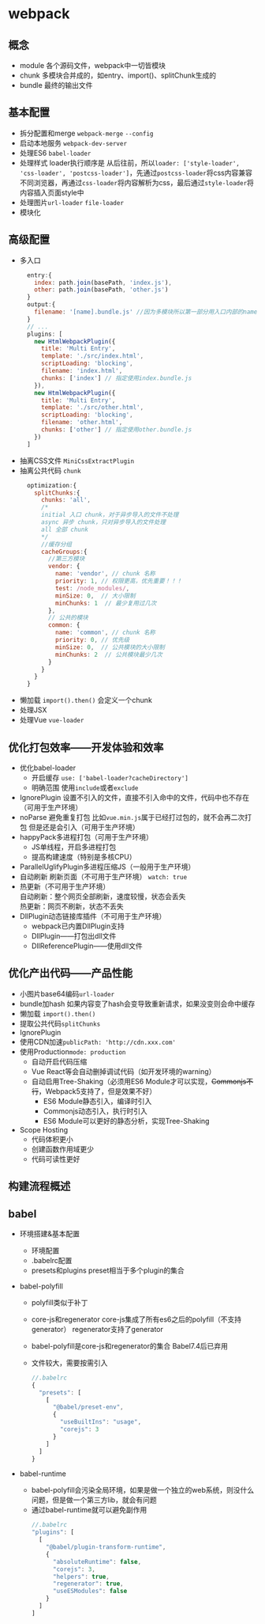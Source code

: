 # webpack

## 概念
- module
  各个源码文件，webpack中一切皆模块
- chunk
  多模块合并成的，如entry、import()、splitChunk生成的
- bundle
  最终的输出文件

## 基本配置
 - 拆分配置和merge `webpack-merge`  `--config`
 - 启动本地服务 `webpack-dev-server`
 - 处理ES6 `babel-loader`
 - 处理样式 loader执行顺序是 从后往前，所以`loader: ['style-loader', 'css-loader', 'postcss-loader']`，先通过`postcss-loader`将css内容兼容不同浏览器，再通过`css-loader`将内容解析为css，最后通过`style-loader`将内容插入页面style中
 - 处理图片`url-loader` `file-loader`
 - 模块化

## 高级配置
 - 多入口</br>
    ```javascript
      entry:{
        index: path.join(basePath, 'index.js'),
        other: path.join(basePath, 'other.js')
      }
      output:{
        filename: '[name].bundle.js' //因为多模块所以第一部分用入口内部的name命名区分
      }
      // ...
      plugins: [
        new HtmlWebpackPlugin({
          title: 'Multi Entry',
          template: './src/index.html',
          scriptLoading: 'blocking',
          filename: 'index.html',
          chunks: ['index'] // 指定使用index.bundle.js
        }),
        new HtmlWebpackPlugin({
          title: 'Multi Entry',
          template: './src/other.html',
          scriptLoading: 'blocking',
          filename: 'other.html',
          chunks: ['other'] // 指定使用other.bundle.js
        })
      ]
    ```
- 抽离CSS文件
  `MiniCssExtractPlugin`
- 抽离公共代码 `chunk`
  ```javascript
    optimization:{
      splitChunks:{
        chunks: 'all',
        /* 
        initial 入口 chunk，对于异步导入的文件不处理
        async 异步 chunk，只对异步导入的文件处理
        all 全部 chunk
        */
        //缓存分组
        cacheGroups:{
          //第三方模块
          vendor: {
            name: 'vendor', // chunk 名称
            priority: 1, // 权限更高，优先重要！！！
            test: /node_modules/,
            minSize: 0,  // 大小限制
            minChunks: 1  // 最少复用过几次
          },
          // 公共的模块
          common: {
            name: 'common', // chunk 名称
            priority: 0, // 优先级
            minSize: 0,  // 公共模块的大小限制
            minChunks: 2  // 公共模块最少几次
          }
        }
      }
    }
  ```
- 懒加载
  `import().then()` 会定义一个chunk
- 处理JSX
- 处理Vue
  `vue-loader`

## 优化打包效率——开发体验和效率
- 优化babel-loader
  - 开启缓存
    `use: ['babel-loader?cacheDirectory']`
  - 明确范围
    使用`include`或者`exclude`
- IgnorePlugin 设置不引入的文件，直接不引入命中的文件，代码中也不存在（可用于生产环境）
- noParse 避免重复打包 比如`vue.min.js`属于已经打过包的，就不会再二次打包 但是还是会引入（可用于生产环境）
- happyPack多进程打包（可用于生产环境）
  - JS单线程，开启多进程打包
  - 提高构建速度（特别是多核CPU）
- ParallelUglifyPlugin多进程压缩JS（一般用于生产环境）
- 自动刷新 刷新页面（不可用于生产环境）
  `watch: true`
- 热更新（不可用于生产环境）</br>
  自动刷新：整个网页全部刷新，速度较慢，状态会丢失</br>
  热更新：网页不刷新，状态不丢失
- DllPlugin动态链接库插件（不可用于生产环境）
  - webpack已内置DllPlugin支持
  - DllPlugin——打包出dll文件
  - DllReferencePlugin——使用dll文件

## 优化产出代码——产品性能
- 小图片base64编码`url-loader`
- bundle加hash 如果内容变了hash会变导致重新请求，如果没变则会命中缓存
- 懒加载 `import().then()`
- 提取公共代码`splitChunks`
- IgnorePlugin
- 使用CDN加速`publicPath: 'http://cdn.xxx.com'`
- 使用Production`mode: production`
  - 自动开启代码压缩
  - Vue React等会自动删掉调试代码（如开发环境的warning）
  - 自动启用Tree-Shaking（必须用ES6 Module才可以实现，~~Commonjs不行~~，Webpack5支持了，但是效果不好）
    - ES6 Module静态引入，编译时引入
    - Commonjs动态引入，执行时引入
    - ES6 Module可以更好的静态分析，实现Tree-Shaking
- Scope Hosting
  - 代码体积更小
  - 创建函数作用域更少
  - 代码可读性更好

## 构建流程概述

## babel
- 环境搭建&基本配置
  - 环境配置
  - .babelrc配置
  - presets和plugins
    preset相当于多个plugin的集合
- babel-polyfill
  - polyfill类似于补丁
  - core-js和regenerator
    core-js集成了所有es6之后的polyfill（不支持generator）
    regenerator支持了generator
  - babel-polyfill是core-js和regenerator的集合 Babel7.4后已弃用
  - 文件较大，需要按需引入

    ```javascript
    //.babelrc
    {
      "presets": [
        [
          "@babel/preset-env",
          {
            "useBuiltIns": "usage",
            "corejs": 3
          }
        ]
      ]
    }
    ```

- babel-runtime
  - babel-polyfill会污染全局环境，如果是做一个独立的web系统，则没什么问题，但是做一个第三方lib，就会有问题
  - 通过babel-runtime就可以避免副作用
    ```javascript
    //.babelrc
    "plugins": [
      [
        "@babel/plugin-transform-runtime",
        {
          "absoluteRuntime": false,
          "corejs": 3,
          "helpers": true,
          "regenerator": true,
          "useESModules": false
        }
      ]
    ]
    ```
